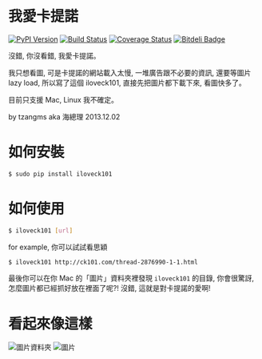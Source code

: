 我愛卡提諾
==========

[![PyPI Version](https://badge.fury.io/py/iloveck101.png)](https://pypi.python.org/pypi/iloveck101) [![Build Status](https://travis-ci.org/tzangms/iloveck101.png?branch=master)](https://travis-ci.org/tzangms/iloveck101) [![Coverage Status](https://coveralls.io/repos/tzangms/iloveck101/badge.png)](https://coveralls.io/r/tzangms/iloveck101) [![Bitdeli Badge](https://d2weczhvl823v0.cloudfront.net/tzangms/iloveck101/trend.png)](https://bitdeli.com/free "Bitdeli Badge")

沒錯, 你沒看錯, 我愛卡提諾。

我只想看圖, 可是卡提諾的網站載入太慢, 一堆廣告跟不必要的資訊, 還要等圖片 lazy load, 所以寫了這個 iloveck101, 直接先把圖片都下載下來, 看圖快多了。

目前只支援 Mac, Linux 我不確定。

by tzangms aka 海總理 2013.12.02



如何安裝
==========

```bash
$ sudo pip install iloveck101
```


如何使用
===========

```bash
$ iloveck101 [url]

```

for example, 你可以試試看思穎

```bash
$ iloveck101 http://ck101.com/thread-2876990-1-1.html
```

最後你可以在你 Mac 的「圖片」資料夾裡發現 `iloveck101` 的目錄, 你會很驚訝, 怎麼圖片都已經抓好放在裡面了呢?! 
沒錯, 這就是對卡提諾的愛啊!


看起來像這樣
==============

![圖片資料夾](https://raw.github.com/tzangms/iloveck101/master/docs/images1.png) 
![圖片](https://raw.github.com/tzangms/iloveck101/master/docs/images2.png) 

